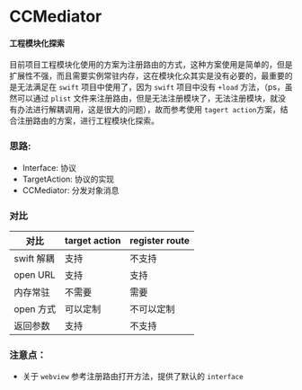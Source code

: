 # CCMediator

#### 工程模块化探索

目前项目工程模块化使用的方案为注册路由的方式，这种方案使用是简单的，但是扩展性不强，而且需要实例常驻内存，这在模块化众其实是没有必要的，最重要的是无法满足在 `swift` 项目中使用了，因为 `swift` 项目中没有  `+load` 方法，（ps，虽然可以通过 `plist` 文件来注册路由，但是无法注册模块了，无法注册模块，就没有办法进行解耦调用，这是很大的问题），故而参考使用 `tagert action`方案，结合注册路由的方案，进行工程模块化探索。

### 思路:
* Interface: 协议    
* TargetAction: 协议的实现
* CCMediator: 分发对象消息

### 对比
对比		| target  action  	| register route
-----		| -------------		| -------------
swift 解耦	| 支持   		    	| 不支持
open URL  | 支持	          	| 支持
内存常驻  	| 不需要         		| 需要
open 方式 	| 可以定制   	  		| 不可以定制
返回参数  	| 支持          		| 不支持

### 注意点：
* 关于 `webview` 参考注册路由打开方法，提供了默认的 `interface` 
